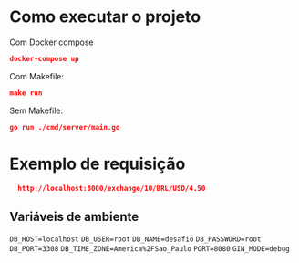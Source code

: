# Como executar o projeto

Com Docker compose

```json
docker-compose up
```

Com Makefile:

```json
make run
```

Sem Makefile:

```json
go run ./cmd/server/main.go
```

# Exemplo de requisição

```json
  http://localhost:8000/exchange/10/BRL/USD/4.50
```

## Variáveis de ambiente

`DB_HOST=localhost`
`DB_USER=root`
`DB_NAME=desafio`
`DB_PASSWORD=root`
`DB_PORT=3308`
`DB_TIME_ZONE=America%2FSao_Paulo`
`PORT=8080`
`GIN_MODE=debug`
